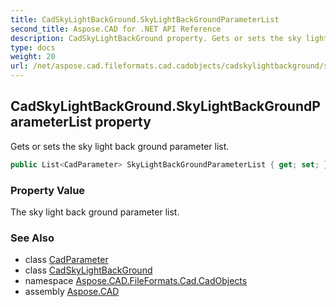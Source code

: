 ```yaml
---
title: CadSkyLightBackGround.SkyLightBackGroundParameterList
second_title: Aspose.CAD for .NET API Reference
description: CadSkyLightBackGround property. Gets or sets the sky light back ground parameter list
type: docs
weight: 20
url: /net/aspose.cad.fileformats.cad.cadobjects/cadskylightbackground/skylightbackgroundparameterlist/
---
```

## CadSkyLightBackGround.SkyLightBackGroundParameterList property

Gets or sets the sky light back ground parameter list.

```csharp
public List<CadParameter> SkyLightBackGroundParameterList { get; set; }
```

### Property Value

The sky light back ground parameter list.

### See Also

* class [CadParameter](../../../aspose.cad.fileformats.cad.cadparameters/cadparameter/)
* class [CadSkyLightBackGround](../)
* namespace [Aspose.CAD.FileFormats.Cad.CadObjects](../../cadskylightbackground/)
* assembly [Aspose.CAD](../../../)


